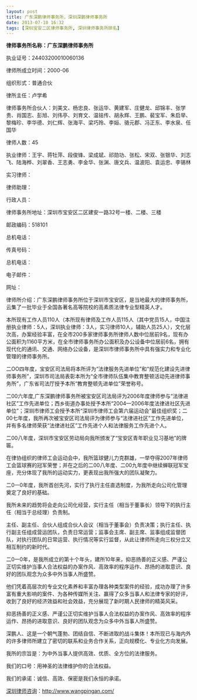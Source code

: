 ```yaml
---
layout: post
title: 广东深鹏律师事务所，深圳深鹏律师事务所
date: 2013-07-10 16:32
tags: [深圳宝安二区律师事务所, 深圳律师事务所排名]
---
```

<strong>律师事务所名称：广东深鹏律师事务所</strong>

执业证号：24403200010060136

律师所成立时间：2000-06

组织形式：普通合伙

律所主任：卢学希

律师事务所合伙人：刘美文、杨忠良、张运华、黄建军、庄健龙、邱锦丰、张学贵、肖国志、彭旭、刘伟亭、刘育文、温铭传、胡永辉、王鹏、裴宝军、朱启举、黎梅珍、李华德、刘仁辉、张海平、梁巧玲、李姮、骆元郡、冯正东、李水泉、任国华

律师人数：45

执业律师：王宇、蒋牡萍、段俊锋、梁成斌、祁勋功、张松、宋双、张银华、刘志飞、陆海桦、刘翠香、王志勇、李金华、张渊、唐文兵、温波阳、袁运忠、李锡林

实习律师：

律师助理：

行政人员：

律师事务所地址：深圳市宝安区二区建安一路32号一楼、二楼、三楼

邮政编码：518101

总机电话：

传真号码：

总机电话：

电子邮件：

网址：

律师所介绍：广东深鹏律师事务所位于深圳市宝安区，是当地最大的律师事务所，云集了一批毕业于全国各著名高等院校的高素质法律专业型精英人才。

本所现有工作人员110人（本所现有律师及工作人员115人（其中党员15人，中国注册执业律师：5人，深圳执业律师：3人，实习律师10人，辅助人员25人），文化层次高，办案经验丰富，在全市200多家律师事务所律师人数中位居前9名，现有办公面积为1160平方米，在全市律师事务所办公面积及办公设备中位居前6名，拥有现代化的通讯、交通、网络办公设备，是深圳市律师事务所中具有强实力和专业化管理的律师事务所。

二OO四年度，宝安区司法局将本所评为“法律服务先进单位”和“规范化建设先进律师事务所”，深圳市司法局表彰本所为“全市律师队伍集中教育整顿活动先进律师事务所”，广东省司法厅授予本所“教育整顿先进单位”荣誉称号。

二00六年度,广东深鹏律师事务所被宝安区司法局评为2006年度律师参与“法律进社区”工作先进单位；西乡街道办事处授予本所“2004—2006年度法律进社区先进单位”；深圳市律师工会授予本所“深圳市律师工会第六届运动会”最佳组织奖；二00七年度，我所再次被宝安区司法局评为律师参与“法律进社区”工作先进单位，并有多名律师荣获“法律进社区”工作先进个人和法律服务工作先进个人。

二00八年度，深圳市宝安区劳动局向我所颁发了“宝安区青年职业见习基地”的牌匾。

在律协组织的律师工会运动会中，我所篮球健儿力克群雄，一举夺得2007年律师工会篮球赛的冠军荣誉；并在之后的二00八年度、二00九年度中继续蝉联冠军宝座，充分体现了我所的运动实力，更表现出我所强大的团队凝聚力。

二0一0年度，我所首创先河，实行了执行主任直选制度，为我所走向公司化管理奠定了良好的基础。

我所未来的趋势将会走向公司化经营，实行主任（相当于董事长）领导下的执行主任（相当于总经理）负责制。

主任、副主任、合伙人组成合伙人会议（相当于董事会）负责决策；执行主任、执行副主任组成营运团队，负责日常运营；监事会主席、副主席、监事组成监督团队，对执行团队的日常运营、执行情况等实行监督，从此让律师所走向三权分立又相互制约的新时代。

二0一0年，是我所成立的第十个年头，建所10年来，抑恶扬善的正义感、严谨公正切实维护当事人合法权益的办案作风、高效率的程序运作、昂扬的进取意识、良好的团队观念为众多中外当事人所盛赞。

他们凭着高层次的专业文化素养和丰富办理各种类型案件的经验，成功办理了许多富有重大影响的案件、为各种传媒所关注、赢得了众多当事人和法律专家的好评，收到了良好的经济效益和社会效益，充分展现了新时期人民律师的精英风采。

抑恶扬善的正义感、严谨公正切实维护当事人合法权益的办案作风、高效率的程序运作、昂扬的进取意识、良好的团队观念为众多中外当事人所盛赞。

深鹏人、这是一个朝气蓬勃、团结自信、不断进取的战斗集体！本所现已与海内外的许多律师所建立了密切的联系和业务合作关系，正向规模化、专业化方向发展。

我所的宗旨是：为中外当事人提供高效、优质、全方位的法律服务。

我们的口号：用神圣的法律维护你的合法权益。

我们的承诺：诚信、高效、保密是我们永恒的承诺。

<a href="http://www.wangpingan.com/">深圳律师咨询</a>：<a href="http://www.wangpingan.com/">http://www.wangpingan.com/</a>

